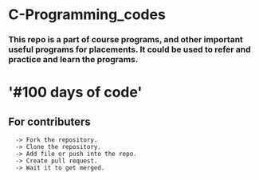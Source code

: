 # C-Programming_codes

### This repo is a part of course programs, and other important useful programs for placements. It could be used to refer and practice and learn the programs.
# '#100 days of code'

## For contributers
      -> Fork the repository.
      -> Clone the repository.
      -> Add file or push into the repo.
      -> Create pull request.
      -> Wait it to get merged.
